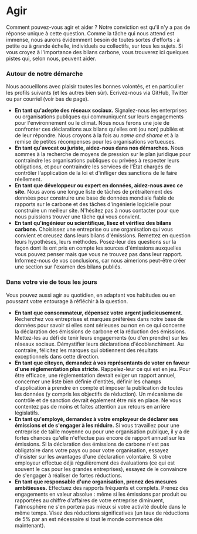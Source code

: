 # Agir

Comment pouvez-vous agir et aider ? Notre conviction est qu'il n'y a pas de réponse unique à cette question. Comme la tâche qui nous attend est immense, nous aurons évidemment besoin de toutes sortes d'efforts : à petite ou à grande échelle, individuels ou collectifs, sur tous les sujets. Si vous croyez à l'importance des bilans carbone, vous trouverez ici quelques pistes qui, selon nous, peuvent aider.

### Autour de notre démarche 

Nous accueillons avec plaisir toutes les bonnes volontés, et en particulier les profils suivants (et les autres bien sûr). Ecrivez-nous via GitHub, Twitter ou par courriel (voir bas de page).

* **En tant qu'adepte des réseaux sociaux.** Signalez-nous les enterprises ou organisations publiques qui communiquent sur leurs engagements pour l'environnement ou le climat. Nous nous ferons une joie de confronter ces déclarations aux bilans qu'elles ont (ou non) publiés et de leur répondre. Nous croyons à la fois au *name and shame* et à la remise de petites récompenses pour les organisations vertueuses.
* **En tant qu'avocat ou juriste, aidez-nous dans nos démarches.** Nous sommes à la recherche de moyens de pression sur le plan juridique pour contraindre les organisations publiques ou privées à respecter leurs obligations, et pour contraindre les services de l'État chargés de contrôler l'application de la loi et d'infliger des sanctions de le faire réellement.
* **En tant que développeur ou expert en données, aidez-nous avec ce site.** Nous avons une longue liste de tâches de prétraitement des données pour construire une base de données mondiale fiable de rapports sur le carbone et des tâches d'ingénierie logicielle pour construire un meilleur site. N'hésitez pas à nous contacter pour que nous puissions trouver une tâche qui vous convient.
* **En tant qu'ingénieur ou scientifique, lisez et vérifiez des bilans carbone.** Choisissez une entreprise ou une organisation qui vous convient et creusez dans leurs bilans d'émissions. Remettez en question leurs hypothèses, leurs méthodes. Posez-leur des questions sur la façon dont ils ont pris en compte les sources d'émissions auxquelles vous pouvez penser mais que vous ne trouvez pas dans leur rapport. Informez-nous de vos conclusions, car nous aimerions peut-être créer une section sur l'examen des bilans publiés.

### Dans votre vie de tous les jours

Vous pouvez aussi agir au quotidien, en adaptant vos habitudes ou en poussant votre entourage à réfléchir à la question.

* **En tant que consommateur, dépensez votre argent judicieusement.** Recherchez vos entreprises et marques préférées dans notre base de données pour savoir si elles sont sérieuses ou non en ce qui concerne la déclaration des émissions de carbone et la réduction des émissions. Mettez-les au défi de tenir leurs engagements (ou d'en prendre) sur les réseaux sociaux. Démystifier leurs déclarations d'écoblanchiment. Au contraire, félicitez les marques qui obtiennent des résultats exceptionnels dans cette direction.
* **En tant que citoyen, demandez à vos représentants de voter en faveur d'une réglementation plus stricte.** Rappelez-leur ce qui est en jeu. Pour être efficace, une règlementation devrait exiger un rapport annuel, concerner une liste bien définie d'entités, définir les champs d'application à prendre en compte et imposer la publication de toutes les données (y compris les objectifs de réduction). Un mécanisme de contrôle et de sanction devrait également être mis en place. Ne vous contentez pas de moins et faites attention aux retours en arrière législatifs.
* **En tant qu'employé, demandez à votre employeur de déclarer ses émissions et de s'engager à les réduire.** Si vous travaillez pour une entreprise de taille moyenne ou pour une organisation publique, il y a de fortes chances qu'elle n'effectue pas encore de rapport annuel sur les émissions. Si la déclaration des émissions de carbone n'est pas obligatoire dans votre pays ou pour votre organisation, essayez d'insister sur les avantages d'une déclaration volontaire. Si votre employeur effectue déjà régulièrement des évaluations (ce qui est souvent le cas pour les grandes entreprises), essayez de le convaincre de s'engager à réaliser de fortes réductions.
* **En tant que responsable d'une organisation, prenez des mesures ambitieuses.** Effectuez des rapports fréquents et complets. Prenez des engagements en valeur absolue : même si les émissions par produit ou rapportées au chiffre d'affaires de votre entreprise diminuent, l'atmosphère ne s'en portera pas mieux si votre activité double dans le même temps. Visez des réductions significatives (un taux de réductions de 5% par an est nécessaire si tout le monde commence dès maintenant).
